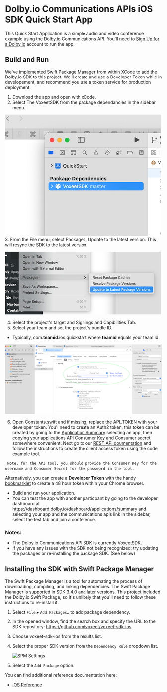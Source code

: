 # Dolby.io Communications APIs iOS SDK Quick Start App
This Quick Start Application is a simple audio and video conference example using the Dolby.io Communications API. You'll need to [Sign Up for a Dolby.io](https://www.dolby.io/signup) account to run the app. 
## Build and Run
We've implemented Swift Package Manager from within XCode to add the Dolby.io SDK to this project.  We'll create and use a Developer Token while in developement, and recommend you use a token service for production deployment. 

1. Download the app and open with xCode.
2. Select The VoxeetSDK from the package dependancies in the sidebar menu.

![Select the SDK](./wiki-select-sdk.png)
3. From the File menu, select Packages, Update to the latest version. This will resync the SDK to the latest version.
  
 ![Select the SDK](./wiki-update-pkg.png)


4. Select the project's target and Signings and Capibilities Tab.
5. Select your team and set the project's bundle ID.
  - Typically, com.**teamid**.ios.quickstart where **teamid** equals your team id.

![Xcode Build Setting](./wiki-quickstart-bundleid.png)

6. Open Constants.swift and if missing, replace the API_TOKEN with your developer token.  You'l need to create an Auth2 token, this token can be created by going to the [Application Summary](https://dashboard.dolby.io) selecting an app, then copying your applications API Consumer Key and Consumer secret somewhere convenient.  Next go to our [REST API doumentation](https://docs.dolby.io/communications-apis/reference/get-client-access-token) and follow the instructions to create the client access token using the code example tool. 


  ``` Note, for the API tool, you should provide the Consumer Key for the username and Consumer Secret for the password in the tool.```        
  
Alternatively, you can create a **Developer Token** with the handy [bookmarklet](https://developer-token-dolbyio.netlify.app) to create a 48 hour token within your Chrome browser.
  
  
- Build and run your application.
- You can test the app with another particpant by going to the developer dashboard at https://dashboard.dolby.io/dashboard/applications/summary and selecting your app and the communications apis link in the sidebar, select the test tab and join a conference.

### Notes:
- The Dolby.io Communications API SDK is currently VoxeetSDK. 
- If you have any issues with the SDK not being recognized; try updating the packages or re-installing the package SDK. (See below)

 
## Installing the SDK with Swift Package Manager

The Swift Package Manager is a tool for automating the process of downloading, compiling, and linking dependencies. The Swift Package Manager is supported in SDK 3.4.0 and later versions. This project included the Dolby.io Swift Package, so it's unlikely that you'll need to follow these instructions to re-install it. 

1. Select `File` ▸ `Add Packages…` to add package dependency.

2. In the opened window, find the search box and specify the URL to the SDK repository: https://github.com/voxeet/voxeet-sdk-ios.

3. Choose voxeet-sdk-ios from the results list.

4. Select the proper SDK version from the `Dependency Rule` dropdown list.
   
    ![SPM Settings](./wiki-spm-install.png)

5. Select the `Add Package` option.

You can find additional reference documentation here:
- [iOS Reference](https://docs.dolby.io/communications/docs/ios-client-sdk-voxeetsdk)